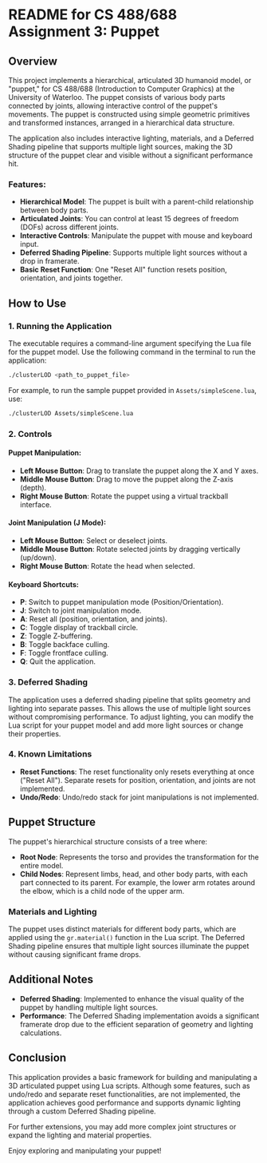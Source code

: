 
# README for CS 488/688 Assignment 3: Puppet

## Overview
This project implements a hierarchical, articulated 3D humanoid model, or "puppet," for CS 488/688 (Introduction to Computer Graphics) at the University of Waterloo. The puppet consists of various body parts connected by joints, allowing interactive control of the puppet's movements. The puppet is constructed using simple geometric primitives and transformed instances, arranged in a hierarchical data structure.

The application also includes interactive lighting, materials, and a Deferred Shading pipeline that supports multiple light sources, making the 3D structure of the puppet clear and visible without a significant performance hit.

### Features:
- **Hierarchical Model**: The puppet is built with a parent-child relationship between body parts.
- **Articulated Joints**: You can control at least 15 degrees of freedom (DOFs) across different joints.
- **Interactive Controls**: Manipulate the puppet with mouse and keyboard input.
- **Deferred Shading Pipeline**: Supports multiple light sources without a drop in framerate.
- **Basic Reset Function**: One "Reset All" function resets position, orientation, and joints together.

## How to Use

### 1. Running the Application
The executable requires a command-line argument specifying the Lua file for the puppet model. Use the following command in the terminal to run the application:

```bash
./clusterLOD <path_to_puppet_file>
```

For example, to run the sample puppet provided in `Assets/simpleScene.lua`, use:

```bash
./clusterLOD Assets/simpleScene.lua
```

### 2. Controls

#### Puppet Manipulation:
- **Left Mouse Button**: Drag to translate the puppet along the X and Y axes.
- **Middle Mouse Button**: Drag to move the puppet along the Z-axis (depth).
- **Right Mouse Button**: Rotate the puppet using a virtual trackball interface.

#### Joint Manipulation (J Mode):
- **Left Mouse Button**: Select or deselect joints.
- **Middle Mouse Button**: Rotate selected joints by dragging vertically (up/down).
- **Right Mouse Button**: Rotate the head when selected.

#### Keyboard Shortcuts:
- **P**: Switch to puppet manipulation mode (Position/Orientation).
- **J**: Switch to joint manipulation mode.
- **A**: Reset all (position, orientation, and joints).
- **C**: Toggle display of trackball circle.
- **Z**: Toggle Z-buffering.
- **B**: Toggle backface culling.
- **F**: Toggle frontface culling.
- **Q**: Quit the application.

### 3. Deferred Shading
The application uses a deferred shading pipeline that splits geometry and lighting into separate passes. This allows the use of multiple light sources without compromising performance. To adjust lighting, you can modify the Lua script for your puppet model and add more light sources or change their properties.

### 4. Known Limitations
- **Reset Functions**: The reset functionality only resets everything at once ("Reset All"). Separate resets for position, orientation, and joints are not implemented.
- **Undo/Redo**: Undo/redo stack for joint manipulations is not implemented.

## Puppet Structure
The puppet's hierarchical structure consists of a tree where:

- **Root Node**: Represents the torso and provides the transformation for the entire model.
- **Child Nodes**: Represent limbs, head, and other body parts, with each part connected to its parent. For example, the lower arm rotates around the elbow, which is a child node of the upper arm.

### Materials and Lighting
The puppet uses distinct materials for different body parts, which are applied using the `gr.material()` function in the Lua script. The Deferred Shading pipeline ensures that multiple light sources illuminate the puppet without causing significant frame drops.

## Additional Notes
- **Deferred Shading**: Implemented to enhance the visual quality of the puppet by handling multiple light sources.
- **Performance**: The Deferred Shading implementation avoids a significant framerate drop due to the efficient separation of geometry and lighting calculations.

## Conclusion
This application provides a basic framework for building and manipulating a 3D articulated puppet using Lua scripts. Although some features, such as undo/redo and separate reset functionalities, are not implemented, the application achieves good performance and supports dynamic lighting through a custom Deferred Shading pipeline.

For further extensions, you may add more complex joint structures or expand the lighting and material properties.

Enjoy exploring and manipulating your puppet!
